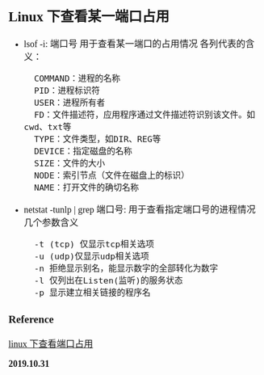 <font size=4 face='楷体'>

## Linux 下查看某一端口占用

- lsof -i: 端口号 用于查看某一端口的占用情况
  各列代表的含义：

        COMMAND：进程的名称
        PID：进程标识符
        USER：进程所有者
        FD：文件描述符，应用程序通过文件描述符识别该文件。如cwd、txt等
        TYPE：文件类型，如DIR、REG等
        DEVICE：指定磁盘的名称
        SIZE：文件的大小
        NODE：索引节点（文件在磁盘上的标识）
        NAME：打开文件的确切名称

- netstat -tunlp | grep 端口号: 用于查看指定端口号的进程情况  
   几个参数含义

        -t (tcp) 仅显示tcp相关选项
        -u (udp)仅显示udp相关选项
        -n 拒绝显示别名，能显示数字的全部转化为数字
        -l 仅列出在Listen(监听)的服务状态
        -p 显示建立相关链接的程序名

### Reference

[linux 下查看端口占用](https://www.cnblogs.com/zjfjava/p/10513399.html)

**2019.10.31**
